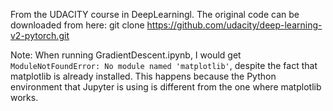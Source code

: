 From the UDACITY course in DeepLearningl. The original code can be downloaded from here: git clone https://github.com/udacity/deep-learning-v2-pytorch.git

Note: When running GradientDescent.ipynb, I would get `ModuleNotFoundError: No module named 'matplotlib'`, despite the fact that matplotlib is already installed. This happens because the Python environment that Jupyter is using is different from the one where matplotlib works.